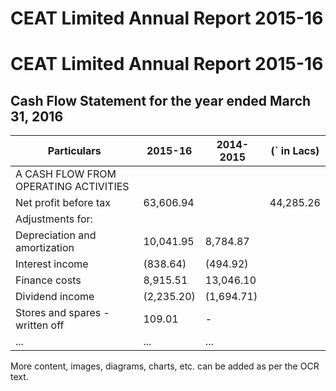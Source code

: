 # CEAT Limited Annual Report 2015-16

# CEAT Limited Annual Report 2015-16

## Cash Flow Statement for the year ended March 31, 2016

|Particulars|2015-16|2014-2015|(` in Lacs)|
|---|---|---|---|
|A CASH FLOW FROM OPERATING ACTIVITIES| | | |
|Net profit before tax|63,606.94| |44,285.26|
|Adjustments for:| | | |
|Depreciation and amortization|10,041.95|8,784.87| |
|Interest income|(838.64)|(494.92)| |
|Finance costs|8,915.51|13,046.10| |
|Dividend income|(2,235.20)|(1,694.71)| |
|Stores and spares - written off|109.01|-| |
|...|...|...| |

More content, images, diagrams, charts, etc. can be added as per the OCR text.